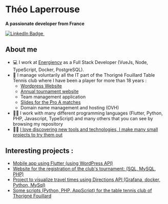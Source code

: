# Théo Laperrouse
**A passionate developer from France**

<a href="https://www.linkedin.com/in/th%C3%A9o-laperrouse/">
  <img src="https://img.shields.io/badge/LinkedIn-blue?style=for-the-badge&logo=linkedin&logoColor=white" alt="LinkedIn Badge"/>
</a>
<img src="https://komarev.com/ghpvc/?username=theolaperrouse&style=flat-square&color=blue" alt=""/>

## About me

- :computer: I work at [Energiency](https://www.energiency.com/fr/) as a Full Stack Developer (VueJs, Node, TypeScript, Docker, PostgreSQL).
- :ping_pong: I manage voluntarily all the IT part of the Thorigné Fouillard Table Tennis club where I have been a player for more than 18 years :
  - [Wordpress Website](https://thorigne-tt.net/)
  - [Annual tournament website](https://github.com/TheoLaperrouse/SiteTournoiTFTTPHP)
  - Team management application
  - [Slides for the Pro A matches](https://docs.google.com/presentation/d/e/2PACX-1vR8pVidoKw6W5fEgSrL8UyrboX6-FPOgTM659zbdn6uMHXq6l6PiSfLiQkn0ECh8b6N2zhXd_SwSnqn/pub?start=false&loop=false&delayms=3000)
  - Domain name management and hosting (OVH)
- :technologist: I work with many different programming languages (Flutter, Python, PHP, Javascript, TypeScript) and many others that you can see by browsing my repository
- :man_scientist: [I love discovering new tools and technologies, I make many small projects to try them out](https://github.com/TheoLaperrouse?tab=repositories)

## Interesting projects :

- [Mobile app using Flutter (using WordPress API)](https://github.com/TheoLaperrouse/TFTTMobileApp)
- [Website for the registration of the club's tournament: (SQL, MySQL, PHP)](https://github.com/TheoLaperrouse/SiteTournoiTFTTPHP)
- [Project to visualize travel times using Directions API (Grafana, docker, Python, MySql)](https://github.com/TheoLaperrouse/Grafana_Trajet)
- [Some scripts (Python, PHP, AppScript) for the table tennis club of Thorigné Fouillard](https://github.com/TheoLaperrouse/CodeTFTT)
